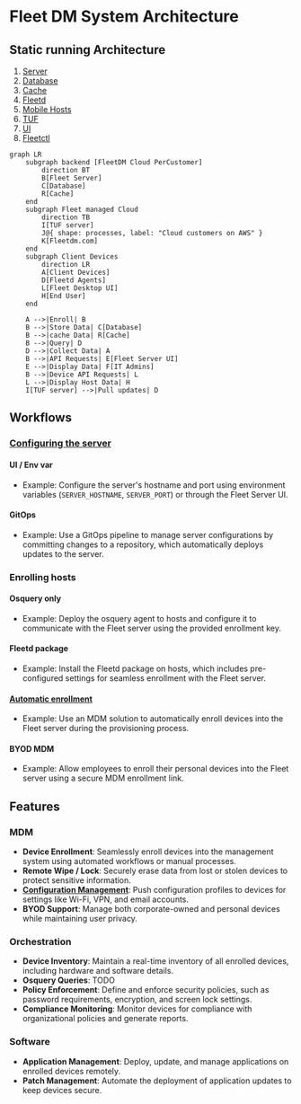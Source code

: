 # Fleet DM System Architecture

## Static running Architecture

1. [Server](./server.md)
2. [Database](./database.md)
3. [Cache](./cache.md)
4. [Fleetd](./fleetd.md)
5. [Mobile Hosts](./mobile-host.md)
6. [TUF](./TUF.md)
7. [UI](./UI.md)
7. [Fleetctl](./fleetctl.md)

```mermaid
graph LR
    subgraph backend [FleetDM Cloud PerCustomer]
        direction BT
        B[Fleet Server]
        C[Database]
        R[Cache]
    end
    subgraph Fleet managed Cloud
        direction TB
        I[TUF server]
        J@{ shape: processes, label: "Cloud customers on AWS" }
        K[Fleetdm.com]
    end
    subgraph Client Devices
        direction LR
        A[Client Devices]
        D[Fleetd Agents]
        L[Fleet Desktop UI]
        H[End User]
    end

    A -->|Enroll| B
    B -->|Store Data| C[Database]
    B -->|cache Data| R[Cache]
    B -->|Query| D
    D -->|Collect Data| A
    B -->|API Requests| E[Fleet Server UI]
    E -->|Display Data| F[IT Admins]
    B -->|Device API Requests| L
    L -->|Display Host Data| H
    I[TUF server] -->|Pull updates| D
```

## Workflows

### [Configuring the server](workflows/configuring-the-server.md)
#### UI / Env var
- Example: Configure the server's hostname and port using environment variables (`SERVER_HOSTNAME`, `SERVER_PORT`) or through the Fleet Server UI.

#### GitOps
- Example: Use a GitOps pipeline to manage server configurations by committing changes to a repository, which automatically deploys updates to the server.

### Enrolling hosts
#### Osquery only
- Example: Deploy the osquery agent to hosts and configure it to communicate with the Fleet server using the provided enrollment key.

#### Fleetd package
- Example: Install the Fleetd package on hosts, which includes pre-configured settings for seamless enrollment with the Fleet server.

#### [Automatic enrollment](workflows/automatic-enrollment.md)
- Example: Use an MDM solution to automatically enroll devices into the Fleet server during the provisioning process.

#### BYOD MDM
- Example: Allow employees to enroll their personal devices into the Fleet server using a secure MDM enrollment link.

## Features

### MDM
- **Device Enrollment**: Seamlessly enroll devices into the management system using automated workflows or manual processes.
- **Remote Wipe / Lock**: Securely erase data from lost or stolen devices to protect sensitive information.
- [**Configuration Management**](features/mdm-configuration-management.md): Push configuration profiles to devices for settings like Wi-Fi, VPN, and email accounts.
- **BYOD Support**: Manage both corporate-owned and personal devices while maintaining user privacy.
### Orchestration
- **Device Inventory**: Maintain a real-time inventory of all enrolled devices, including hardware
  and software details.
- **Osquery Queries**: TODO
- **Policy Enforcement**: Define and enforce security policies, such as password requirements, encryption, and screen lock settings.
- **Compliance Monitoring**: Monitor devices for compliance with organizational policies and generate reports.
### Software
- **Application Management**: Deploy, update, and manage applications on enrolled devices remotely.
- **Patch Management**: Automate the deployment of application updates to keep devices secure.